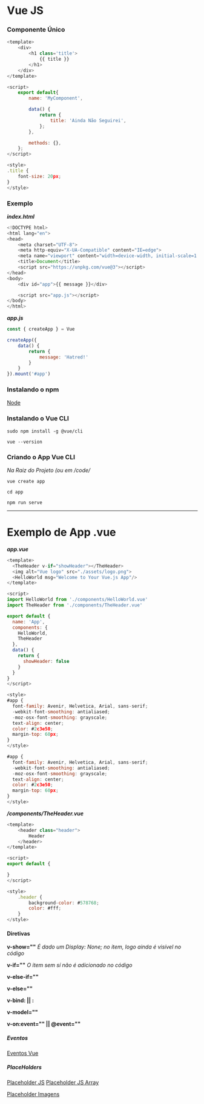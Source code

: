 # Vue JS

### Componente Único

```js
<template>
    <div>
        <h1 class='title'>
            {{ title }}
        </h1>
    </div>
</template>

<script>
    export default{
        name: 'MyComponent',

        data() {
            return {
                title: 'Ainda Não Seguirei',
            };
        },

        methods: {},
    };
</script>

<style>
.title {
    font-size: 20px;
}
</style>
```

### Exemplo


**_index.html_**

```js
<!DOCTYPE html>
<html lang="en">
<head>
    <meta charset="UTF-8">
    <meta http-equiv="X-UA-Compatible" content="IE=edge">
    <meta name="viewport" content="width=device-width, initial-scale=1.0">
    <title>Document</title>
    <script src="https://unpkg.com/vue@3"></script>
</head>
<body>
    <div id="app">{{ message }}</div>

    <script src="app.js"></script>
</body>
</html>
```


**_app.js_**

```js
const { createApp } = Vue

createApp({
    data() {
        return {
            message: 'Hatred!'
        }
    }
}).mount('#app')
```

### Instalando o npm

[Node](https://nodejs.org/dist/v14.9.0/)

### Instalando o Vue CLI

```
sudo npm install -g @vue/cli

vue --version
```



### Criando o App Vue CLI

_*Na Raiz do Projeto (ou em /code/*_

```
vue create app

cd app

npm run serve
```


---

# Exemplo de App .vue

**_app.vue_**

```js
<template>
  <TheHeader v-if="showHeader"></TheHeader>
  <img alt="Vue logo" src="./assets/logo.png">
  <HelloWorld msg="Welcome to Your Vue.js App"/>
</template>

<script>
import HelloWorld from './components/HelloWorld.vue'
import TheHeader from './components/TheHeader.vue'

export default {
  name: 'App',
  components: {
    HelloWorld,
    TheHeader
  },
  data() {
    return {
      showHeader: false
    }
  }
}
</script>

<style>
#app {
  font-family: Avenir, Helvetica, Arial, sans-serif;
  -webkit-font-smoothing: antialiased;
  -moz-osx-font-smoothing: grayscale;
  text-align: center;
  color: #2c3e50;
  margin-top: 60px;
}
</style>

#app {
  font-family: Avenir, Helvetica, Arial, sans-serif;
  -webkit-font-smoothing: antialiased;
  -moz-osx-font-smoothing: grayscale;
  text-align: center;
  color: #2c3e50;
  margin-top: 60px;
}
</style>
```

**_/components/TheHeader.vue_**


```js
<template>
    <header class="header">
        Header
    </header>
</template>

<script>
export default {

}
</script>

<style>
    .header {
        background-color: #578768;
        color: #fff;
    }
</style>
```

#### Diretivas

**v-show=""** _É dado um Display: None; no item, logo ainda é visível no código_

**v-if=""** _O item sem sí não é adicionado no código_

**v-else-if=""**

**v-else=""**

**v-bind: || :**

**v-model=""**

**v-on:event="" || @event=""**

##### Eventos

[Eventos Vue](https://vuejs.org/guide/essentials/event-handling.html)



##### PlaceHolders

[Placeholder JS](https://jsonplaceholder.typicode.com/)
[Placeholder JS Array](https://jsonplaceholder.typicode.com/todos/?_limit=5)

[Placeholder Imagens](https://dummyimage.com/)
